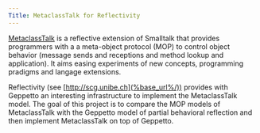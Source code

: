 ```yaml
---
Title: MetaclassTalk for Reflectivity
---
```


[MetaclassTalk](http://csl.ensm-douai.fr/MetaclassTalk) is a reflective extension of Smalltalk that provides programmers with a a meta-object protocol (MOP) to control object behavior (message sends and receptions and method lookup and application). It aims easing experiments of new concepts, programming pradigms and langage extensions.

Reflectivity (see [http://scg.unibe.ch](%base_url%/)) provides with Geppetto an interesting infrastructure to implement the MetaclassTalk model. The goal of this project is to compare the MOP models of MetaclassTalk with the Geppetto model of partial behavioral reflection and then implement MetaclassTalk on top of Geppetto.
